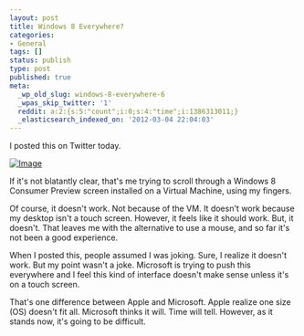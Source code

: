 ```yaml
---
layout: post
title: Windows 8 Everywhere?
categories:
- General
tags: []
status: publish
type: post
published: true
meta:
  _wp_old_slug: windows-8-everywhere-6
  _wpas_skip_twitter: '1'
  reddit: a:2:{s:5:"count";i:0;s:4:"time";i:1386313011;}
  _elasticsearch_indexed_on: '2012-03-04 22:04:03'
---
```

I posted this on Twitter today.

<a href="http://hhariri.files.wordpress.com/2012/03/photo-2.jpg"><img class="size-full wp-image" src="http://hhariri.files.wordpress.com/2012/03/photo-2.jpg?w=392" alt="Image" /></a>

If it's not blatantly clear, that's me trying to scroll through a Windows 8 Consumer Preview screen installed on a Virtual Machine, using my fingers.

Of course, it doesn't work. Not because of the VM. It doesn't work because my desktop isn't a touch screen. However, it feels like it should work. But, it doesn't. That leaves me with the alternative to use a mouse, and so far it's not been a good experience.

When I posted this, people assumed I was joking. Sure, I realize it doesn't work. But my point wasn't a joke. Microsoft is trying to push this everywhere and I feel this kind of interface doesn't make sense unless it's on a touch screen.

That's one difference between Apple and Microsoft. Apple realize one size (OS) doesn't fit all. Microsoft thinks it will. Time will tell. However, as it stands now, it's going to be difficult.
